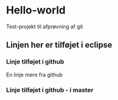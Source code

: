 # Hello-world
Test-projekt til afprøvning af git
## Linjen her er tilføjet i eclipse
### Linje tilføjet i github
En linje mere fra github
### Linje tilføjet i github - i master
